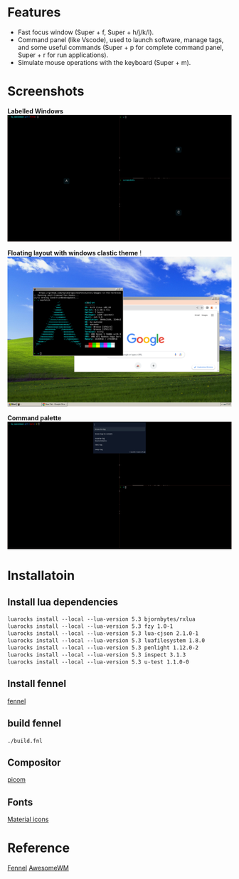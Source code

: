 # Features
- Fast focus window (Super + f, Super + h/j/k/l).
- Command panel (like Vscode), used to launch software, manage tags, and some useful commands (Super + p for complete command panel, Super + r for run applications).
- Simulate mouse operations with the keyboard (Super + m).

# Screenshots

**Labelled Windows**
![](./screenshots/labelled-win.png)

**Floating layout with windows clastic theme**
!![](./screenshots/floating.png)

**Command palette**
![](./screenshots/command-palette.png)

# Installatoin
## Install lua dependencies

```
luarocks install --local --lua-version 5.3 bjornbytes/rxlua
luarocks install --local --lua-version 5.3 fzy 1.0-1
luarocks install --local --lua-version 5.3 lua-cjson 2.1.0-1
luarocks install --local --lua-version 5.3 luafilesystem 1.8.0
luarocks install --local --lua-version 5.3 penlight 1.12.0-2
luarocks install --local --lua-version 5.3 inspect 3.1.3
luarocks install --local --lua-version 5.3 u-test 1.1.0-0
```

## Install fennel

[fennel](https://fennel-lang.org/setup)

## build fennel
```
./build.fnl
```

## Compositor

[picom](https://github.com/yshui/picom)

## Fonts

[Material icons](https://github.com/google/material-design-icons/blob/master/font/MaterialIconsRound-Regular.otf)

# Reference

[Fennel](https://fennel-lang.org/)
[AwesomeWM](https://awesomewm.org/doc/)

